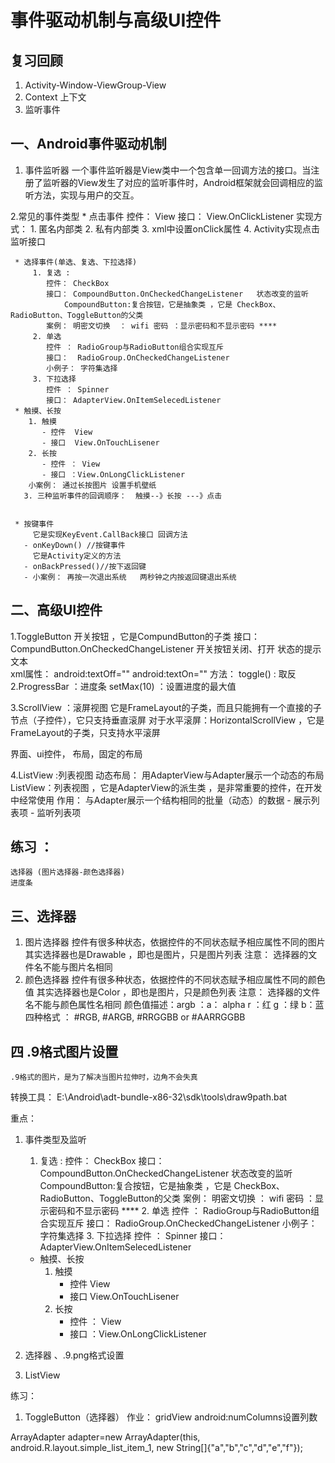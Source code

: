# 事件驱动机制与高级UI控件

## 复习回顾
  1. Activity-Window-ViewGroup-View
  2. Context 上下文
  3. 监听事件

## 一、Android事件驱动机制
 

  1. 事件监听器
      一个事件监听器是View类中一个包含单一回调方法的接口。当注册了监听器的View发生了对应的监听事件时，Android框架就会回调相应的监听方法，实现与用户的交互。

  2.常见的事件类型
     * 点击事件
        控件： View 
        接口： View.OnClickListener
	     实现方式：
	     1. 匿名内部类
		 2. 私有内部类
		 3. xml中设置onClick属性
		 4. Activity实现点击监听接口

     * 选择事件(单选、复选、下拉选择)
	     1. 复选 :
	        控件： CheckBox 
            接口： CompoundButton.OnCheckedChangeListener   状态改变的监听
                CompoundButton:复合按钮，它是抽象类 ，它是 CheckBox、RadioButton、ToggleButton的父类
            案例： 明密文切换  ： wifi 密码 ：显示密码和不显示密码 ****
	     2. 单选
	        控件 ： RadioGroup与RadioButton组合实现互斥
            接口：  RadioGroup.OnCheckedChangeListener
            小例子： 字符集选择
	     3. 下拉选择
	        控件 ： Spinner 
            接口： AdapterView.OnItemSelecedListener 
     * 触摸、长按 
        1. 触摸
           - 控件  View
           - 接口  View.OnTouchLisener
        2. 长按
           - 控件 ： View
           - 接口 ：View.OnLongClickListener
        小案例： 通过长按图片 设置手机壁纸 
       3. 三种监听事件的回调顺序：  触摸--》长按 ---》点击
      

     * 按键事件
         它是实现KeyEvent.CallBack接口 回调方法
       - onKeyDown() //按键事件
         它是Activity定义的方法
       - onBackPressed()//按下返回键
       - 小案例： 再按一次退出系统   两秒钟之内按返回键退出系统

    
## 二、高级UI控件

  1.ToggleButton 
    开关按钮 ，它是CompundButton的子类 
    接口： CompundButton.OnCheckedChangeListener 
            开关按钮关闭、打开 状态的提示文本  
     xml属性： android:textOff=""
             android:textOn=""
    方法： toggle() :  取反
  2.ProgressBar  ：进度条 
     setMax(10) ：设置进度的最大值

  3.ScrollView   ：滚屏视图
    它是FrameLayout的子类，而且只能拥有一个直接的子节点（子控件），它只支持垂直滚屏
   对于水平滚屏：HorizontalScrollView  ，它是FrameLayout的子类，只支持水平滚屏

  
界面、ui控件， 布局，固定的布局
 
  4.ListView :列表视图
    动态布局： 用AdapterView与Adapter展示一个动态的布局
    ListView：列表视图 ，它是AdapterView的派生类 ，是非常重要的控件，在开发中经常使用
    作用： 与Adapter展示一个结构相同的批量（动态）的数据
      - 展示列表项
      - 监听列表项



##  练习 ： 
    选择器 (图片选择器-颜色选择器)
    进度条   

## 三、选择器 

  1. 图片选择器
     控件有很多种状态，依据控件的不同状态赋予相应属性不同的图片 
     其实选择器也是Drawable ，即也是图片，只是图片列表 
    注意： 选择器的文件名不能与图片名相同
  2. 颜色选择器
    控件有很多种状态，依据控件的不同状态赋予相应属性不同的颜色值 
     其实选择器也是Color ，即也是图片，只是颜色列表 
    注意： 选择器的文件名不能与颜色属性名相同
   颜色值描述：argb ：a： alpha   r ：红    g  ：绿   b：蓝
     四种格式 ： #RGB, #ARGB, #RRGGBB or #AARRGGBB 

## 四 .9格式图片设置
    .9格式的图片，是为了解决当图片拉伸时，边角不会失真
  转换工具：
   E:\Android\adt-bundle-x86-32\sdk\tools\draw9path.bat



重点：
  1. 事件类型及监听
    
        1. 复选 :
	        控件： CheckBox 
            接口： CompoundButton.OnCheckedChangeListener   状态改变的监听
                CompoundButton:复合按钮，它是抽象类 ，它是 CheckBox、RadioButton、ToggleButton的父类
            案例： 明密文切换  ： wifi 密码 ：显示密码和不显示密码 ****
	     2. 单选
	        控件 ： RadioGroup与RadioButton组合实现互斥
            接口：  RadioGroup.OnCheckedChangeListener
            小例子： 字符集选择
	     3. 下拉选择
	        控件 ： Spinner 
            接口： AdapterView.OnItemSelecedListener 
     * 触摸、长按 
        1. 触摸
           - 控件  View
           - 接口  View.OnTouchLisener
        2. 长按
           - 控件 ： View
           - 接口 ：View.OnLongClickListener

  2. 选择器 、.9.png格式设置

  3. ListView
  

练习：
   1. ToggleButton（选择器）
作业：
   gridView
  android:numColumns设置列数

















ArrayAdapter<String> adapter=new ArrayAdapter<String>(this, android.R.layout.simple_list_item_1, new String[]{"a","b","c","d","e","f"});


